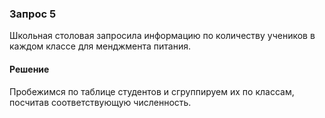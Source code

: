 ### Запрос 5

Школьная столовая запросила информацию по количеству учеников в каждом классе для менджмента питания.

#### Решение

Пробежимся по таблице студентов и сгруппируем их по классам, посчитав соответствующую численность.
